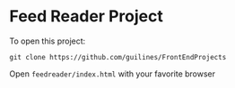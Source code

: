 # Feed Reader Project

To open this project:

`git clone https://github.com/guilines/FrontEndProjects`

Open `feedreader/index.html` with your favorite browser

